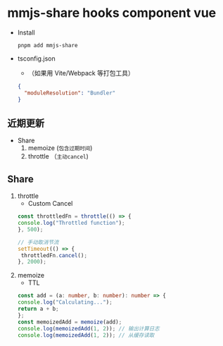 # mmjs-share hooks component vue

- Install
  ```shell
  pnpm add mmjs-share
  ```

- tsconfig.json
  - （如果用 Vite/Webpack 等打包工具）
  ```json
  {
    "moduleResolution": "Bundler"
  }
  ```

## 近期更新

- Share
  1. memoize (`包含过期时间`)
  2. throttle （`主动cancel`)

## Share

1. throttle
   - Custom Cancel
   ```ts
   const throttledFn = throttle(() => {
   console.log("Throttled function");
   }, 500);
   
   // 手动取消节流
   setTimeout(() => {
    throttledFn.cancel();
   }, 2000);
   ```
2. memoize
   - TTL 
   ```ts
   const add = (a: number, b: number): number => {
   console.log("Calculating...");
   return a + b;
   };
   const memoizedAdd = memoize(add);
   console.log(memoizedAdd(1, 2)); // 输出计算日志
   console.log(memoizedAdd(1, 2)); // 从缓存读取
   ```
